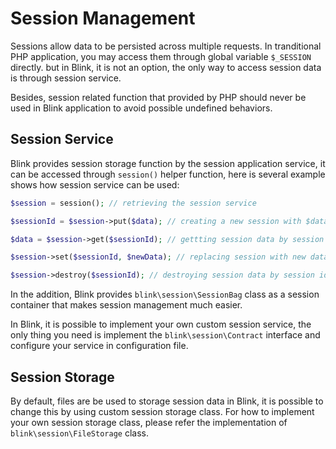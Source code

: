 Session Management
==================

Sessions allow data to be persisted across multiple requests. In tranditional PHP application, you may access them
through global variable `$_SESSION` directly. but in Blink, it is not an option, the only way to access session
data is through session service.

Besides, session related function that provided by PHP should never be used in Blink application to avoid possible 
undefined behaviors.


Session Service
---------------

Blink provides session storage function by the session application service, it can be accessed through `session()` helper
function, here is several example shows how session service can be used:

```php
$session = session(); // retrieving the session service

$sessionId = $session->put($data); // creating a new session with $data

$data = $session->get($sessionId); // gettting session data by session id

$session->set($sessionId, $newData); // replacing session with new data

$session->destroy($sessionId); // destroying session data by session id

```

In the addition, Blink provides `blink\session\SessionBag` class as a session container that makes session management
much easier.

In Blink, it is possible to implement your own custom session service, the only thing you need is implement the
`blink\session\Contract` interface and configure your service in configuration file.


Session Storage
---------------

By default, files are be used to storage session data in Blink, it is possible to change this by using custom
session storage class. For how to implement your own session storage class, please refer the implementation of
`blink\session\FileStorage` class.
